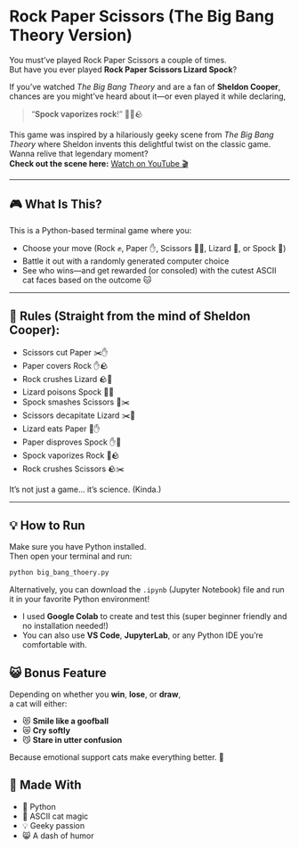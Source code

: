 # Rock Paper Scissors (The Big Bang Theory Version)

You must’ve played Rock Paper Scissors a couple of times.  
But have you ever played **Rock Paper Scissors Lizard Spock**?

If you’ve watched *The Big Bang Theory* and are a fan of **Sheldon Cooper**, chances are you might’ve heard about it—or even played it while declaring,  
> “**Spock vaporizes rock**!” 🖖💥🪨

This game was inspired by a hilariously geeky scene from *The Big Bang Theory* where Sheldon invents this delightful twist on the classic game.  
Wanna relive that legendary moment?  
**Check out the scene here:** [Watch on YouTube 🎬](https://youtu.be/iSHPVCBsnLw?si=0Hj6Fe1s-aGmSeZQ)

---

## 🎮 What Is This?

This is a Python-based terminal game where you:
- Choose your move (Rock ✊, Paper ✋, Scissors ✌🏻, Lizard 🦎, or Spock 🖖)
- Battle it out with a randomly generated computer choice
- See who wins—and get rewarded (or consoled) with the cutest ASCII cat faces based on the outcome 🐱

---

## 🧠 Rules (Straight from the mind of Sheldon Cooper):

- Scissors cut Paper ✂️✋  
- Paper covers Rock ✋🪨  
- Rock crushes Lizard 🪨🦎  
- Lizard poisons Spock 🦎🖖  
- Spock smashes Scissors 🖖✂️  
- Scissors decapitate Lizard ✂️🦎  
- Lizard eats Paper 🦎✋  
- Paper disproves Spock ✋🖖  
- Spock vaporizes Rock 🖖🪨  
- Rock crushes Scissors 🪨✂️  

It’s not just a game… it’s science. (Kinda.)

---

## 💡 How to Run

Make sure you have Python installed.  
Then open your terminal and run:

```bash
python big_bang_thoery.py
```
Alternatively, you can download the `.ipynb` (Jupyter Notebook) file and run it in your favorite Python environment!

- I used **Google Colab** to create and test this (super beginner friendly and no installation needed!)  
- You can also use **VS Code**, **JupyterLab**, or any Python IDE you’re comfortable with.

  
## 😺 Bonus Feature

Depending on whether you **win**, **lose**, or **draw**,  
a cat will either:

- 😻 **Smile like a goofball**  
- 😿 **Cry softly**  
- 😼 **Stare in utter confusion**

Because emotional support cats make everything better. 💖


## 🧶 Made With

- 🐍 Python  
- 🐾 ASCII cat magic  
- 💡 Geeky passion  
- 😸 A dash of humor
